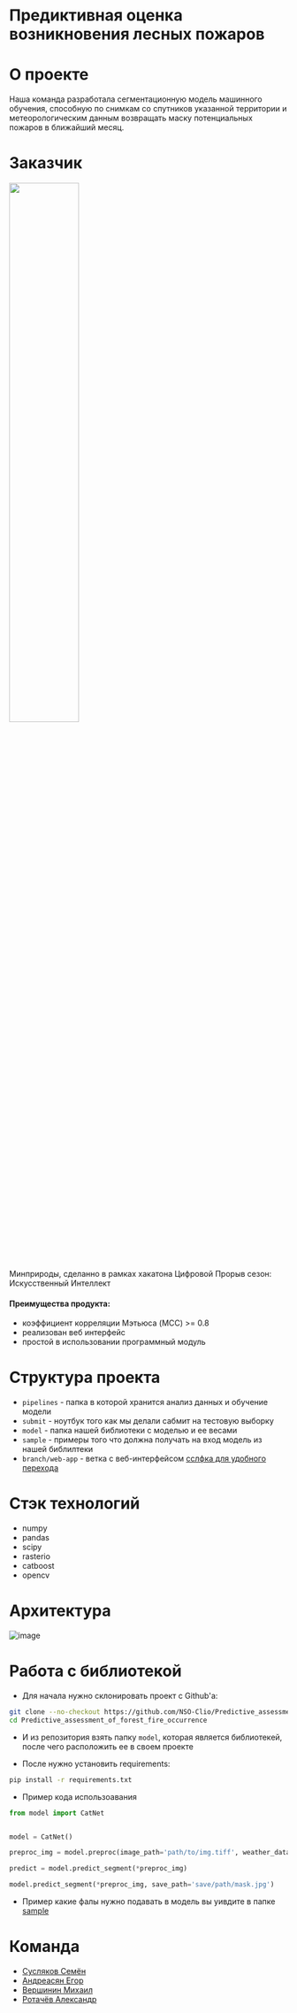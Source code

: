 # Предиктивная оценка возникновения лесных пожаров

# О проекте
Наша команда разработала сегментационную модель машинного обучения, способную по снимкам со спутников указанной территории и метеорологическим данным возвращать маску потенциальных пожаров в ближайший месяц.

# Заказчик

<img style="width: 50%; height: auto;" src='https://github.com/user-attachments/assets/0454e9ab-5d6f-4643-ad78-e9a38fafe296'>

Минприроды, сделанно в рамках хакатона Цифровой Прорыв сезон: Искусственный Интеллект

#### Преимущества продукта:
* коэффициент корреляции Мэтьюса (MCC) >= 0.8
* реализован веб интерфейс
* простой в использовании программный модуль

# Структура проекта

- ```pipelines``` - папка в которой хранится анализ данных и обучение модели
- ```submit``` - ноутбук того как мы делали сабмит на тестовую выборку
- ```model``` - папка нашей библиотеки с моделью и ее весами
- ```sample``` - примеры того что должна получать на вход модель из нашей библилтеки
- ```branch/web-app``` - ветка с веб-интерфейсом [сслфка для удобного перехода](https://github.com/NSO-Clio/Predictive_assessment_of_forest_fire_occurrence/tree/web-app)

# Стэк технологий

* numpy
* pandas
* scipy
* rasterio
* catboost
* opencv

# Архитектура

![image](https://github.com/user-attachments/assets/d4409661-aaf9-412a-b6ba-2ca6da6680a6)
 
# Работа с библиотекой

- Для начала нужно склонировать проект с Github'a:

```sh
git clone --no-checkout https://github.com/NSO-Clio/Predictive_assessment_of_forest_fire_occurrence
cd Predictive_assessment_of_forest_fire_occurrence
```

- И из репозитория взять папку ```model```, которая является библиотекей, после чего расположить ее в своем проекте

- После нужно установить requirements:

```sh
pip install -r requirements.txt
```

- Пример кода использоавания

```py
from model import CatNet


model = CatNet()

preproc_img = model.preproc(image_path='path/to/img.tiff', weather_data_path='path/to/weather_img.csv') # Получен преобразоаваное фото со спутника в датафрейм, а так же размер изображения для дальнейшего развертывания

predict = model.predict_segment(*preproc_img)

model.predict_segment(*preproc_img, save_path='save/path/mask.jpg')
```

- Пример какие фалы нужно подавать в модель вы уивдите в папке [sample](sample/)

# Команда 
* [Сусляков Семён](https://github.com/ssuslyakoff)
* [Андреасян Егор](https://github.com/EgorAndrik)
* [Вершинин Михаил](https://github.com/Rasdafar128)
* [Ротачёв Александр](https://github.com/Sasha2810)

